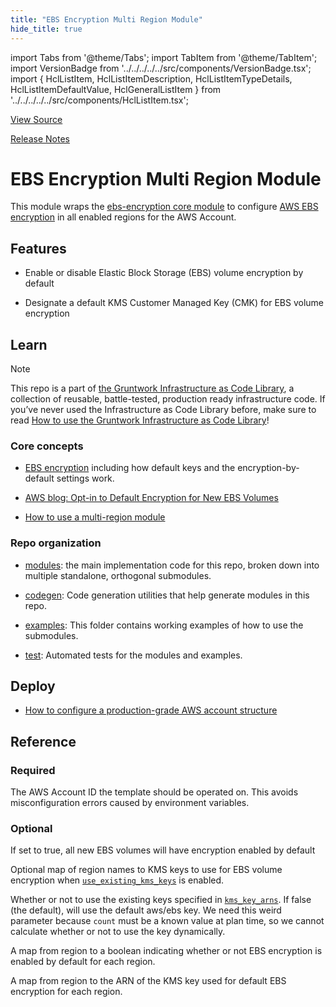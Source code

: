 ```yaml
---
title: "EBS Encryption Multi Region Module"
hide_title: true
---
```


import Tabs from '@theme/Tabs';
import TabItem from '@theme/TabItem';
import VersionBadge from '../../../../../src/components/VersionBadge.tsx';
import { HclListItem, HclListItemDescription, HclListItemTypeDetails, HclListItemDefaultValue, HclGeneralListItem } from '../../../../../src/components/HclListItem.tsx';

<a href="https://github.com/gruntwork-io/terraform-aws-security/tree/main/modules%2Febs-encryption-multi-region" className="link-button" title="View the source code for this module in GitHub.">View Source</a>

<a href="https://github.com/gruntwork-io/terraform-aws-security/releases?q=" className="link-button" title="Release notes for only the service catalog versions which impacted this service.">Release Notes</a>

# EBS Encryption Multi Region Module

This module wraps the [ebs-encryption core module](https://github.com/gruntwork-io/terraform-aws-security/tree/main/modules/ebs-encryption/README.md) to configure [AWS EBS encryption](https://docs.aws.amazon.com/AWSEC2/latest/UserGuide/EBSEncryption.html) in all enabled regions for the AWS Account.

## Features

*   Enable or disable Elastic Block Storage (EBS) volume encryption by default

*   Designate a default KMS Customer Managed Key (CMK) for EBS volume encryption

## Learn

Note

This repo is a part of [the Gruntwork Infrastructure as Code Library](https://gruntwork.io/infrastructure-as-code-library/), a collection of reusable, battle-tested, production ready infrastructure code. If you’ve never used the Infrastructure as Code Library before, make sure to read [How to use the Gruntwork Infrastructure as Code Library](https://gruntwork.io/guides/foundations/how-to-use-gruntwork-infrastructure-as-code-library/)!

### Core concepts

*   [EBS encryption](https://docs.aws.amazon.com/AWSEC2/latest/UserGuide/EBSEncryption.html) including how default keys and the encryption-by-default settings work.

*   [AWS blog: Opt-in to Default Encryption for New EBS Volumes](https://aws.amazon.com/blogs/aws/new-opt-in-to-default-encryption-for-new-ebs-volumes/)

*   [How to use a multi-region module](https://github.com/gruntwork-io/terraform-aws-security/tree/main/codegen/core-concepts.md#how-to-use-a-multi-region-module)

### Repo organization

*   [modules](https://github.com/gruntwork-io/terraform-aws-security/tree/main/modules): the main implementation code for this repo, broken down into multiple standalone, orthogonal submodules.

*   [codegen](https://github.com/gruntwork-io/terraform-aws-security/tree/main/codegen): Code generation utilities that help generate modules in this repo.

*   [examples](https://github.com/gruntwork-io/terraform-aws-security/tree/main/examples): This folder contains working examples of how to use the submodules.

*   [test](https://github.com/gruntwork-io/terraform-aws-security/tree/main/test): Automated tests for the modules and examples.

## Deploy

*   [How to configure a production-grade AWS account structure](https://gruntwork.io/guides/foundations/how-to-configure-production-grade-aws-account-structure/)




## Reference

<Tabs>
<TabItem value="inputs" label="Inputs" default>

### Required

<HclListItem name="aws_account_id" requirement="required" type="string">
<HclListItemDescription>

The AWS Account ID the template should be operated on. This avoids misconfiguration errors caused by environment variables.

</HclListItemDescription>
</HclListItem>

### Optional

<HclListItem name="enable_encryption" requirement="optional" type="bool">
<HclListItemDescription>

If set to true, all new EBS volumes will have encryption enabled by default

</HclListItemDescription>
<HclListItemDefaultValue defaultValue="true"/>
</HclListItem>

<HclListItem name="kms_key_arns" requirement="optional" type="map(string)">
<HclListItemDescription>

Optional map of region names to KMS keys to use for EBS volume encryption when <a href="#use_existing_kms_keys"><code>use_existing_kms_keys</code></a> is enabled.

</HclListItemDescription>
<HclListItemDefaultValue defaultValue="{}"/>
</HclListItem>

<HclListItem name="use_existing_kms_keys" requirement="optional" type="bool">
<HclListItemDescription>

Whether or not to use the existing keys specified in <a href="#kms_key_arns"><code>kms_key_arns</code></a>. If false (the default), will use the default aws/ebs key. We need this weird parameter because `count` must be a known value at plan time, so we cannot calculate whether or not to use the key dynamically.

</HclListItemDescription>
<HclListItemDefaultValue defaultValue="false"/>
</HclListItem>

</TabItem>
<TabItem value="outputs" label="Outputs">

<HclListItem name="aws_ebs_encryption_by_default_enabled">
<HclListItemDescription>

A map from region to a boolean indicating whether or not EBS encryption is enabled by default for each region.

</HclListItemDescription>
</HclListItem>

<HclListItem name="aws_ebs_encryption_default_kms_key">
<HclListItemDescription>

A map from region to the ARN of the KMS key used for default EBS encryption for each region.

</HclListItemDescription>
</HclListItem>

</TabItem>
</Tabs>


<!-- ##DOCS-SOURCER-START
{
  "originalSources": [
    "https://github.com/gruntwork-io/terraform-aws-security/tree/modules%2Febs-encryption-multi-region%2Freadme.adoc",
    "https://github.com/gruntwork-io/terraform-aws-security/tree/modules%2Febs-encryption-multi-region%2Fvariables.tf",
    "https://github.com/gruntwork-io/terraform-aws-security/tree/modules%2Febs-encryption-multi-region%2Foutputs.tf"
  ],
  "sourcePlugin": "module-catalog-api",
  "hash": "a56c544430ad078a0a31673450f1073c"
}
##DOCS-SOURCER-END -->
